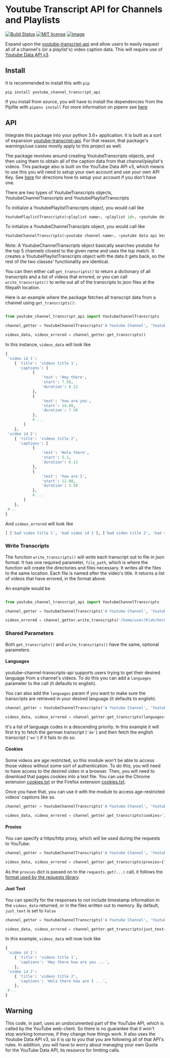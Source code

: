 # Youtube Transcript API for Channels and Playlists
[![Build Status](https://travis-ci.org/danielcliu/youtube-channel-transcript-api.svg?branch=master)](https://travis-ci.com/github/danielcliu/youtube-channel-transcript-api) [![MIT license](http://img.shields.io/badge/license-MIT-brightgreen.svg?style=flat)](http://opensource.org/licenses/MIT) [![image](https://img.shields.io/pypi/v/youtube-channel-transcript-api.svg)](https://pypi.org/project/youtube-channel-transcript-api/) 

Expand upon the [youtube-transcript-api](https://github.com/jdepoix/youtube-transcript-api) and allow users to easily request all of a channel's (or a playlist's) video caption data. This will require use of [Youtube Data API v3](https://developers.google.com/youtube/v3).

## Install

It is recommended to install this with `pip`

```
pip install youtube_channel_transcript_api
```
If you install from source, you will have to install the dependencies from the Pipfile with `pipenv install`
For more information on pipenv see [here](https://pipenv.pypa.io/en/latest/)

## API

Integrate this package into your python 3.6+ application. It is built as a sort of expansion [youtube-transcript-api](https://github.com/jdepoix/youtube-transcript-api). For that reason, that package's warnings/use cases mostly apply to this project as well. 

The package revolves around creating YoutubeTranscripts objects, and then using them to obtain all of the caption data from that channel/playlist's videos. This package also is built on the YouTube Data API v3, which means to use this you will need to setup your own account and use your own API Key. See [here](https://developers.google.com/youtube/v3/getting-started) for directions how to setup your account if you don't have one.

There are two types of YoutubeTranscripts objects, YoutubeChannelTranscripts and YoutubePlaylistTranscripts

To iniitialze a YoutubePlaylistTranscripts object, you would call like

```python
YoutubePlaylistTranscripts(<playlist name>, <playlist id>, <youtube data api key>)
```

To initialize a YoutubeChannelTranscipts object, you would call like

```python
YoutubeChannelTranscripts(<youtube channel name>, <youtube data api key>)
```

Note: A YoutubeChannelTranscripts object basically searches youtube for the top 5 channels closest to the given name and uses the top match. It creates a YoutubePlaylistTranscripts object with the data it gets back, so the rest of the two classes' functionality are identical. 

You can then either call `get_transcripts()` to return a dictionary of all transcripts and a list of videos that errored, or you can call `write_transcripts()` to write out all of the transcripts to json files at the filepath location.

Here is an example where the package fetches all transcript data from a channel using `get_transcripts()`:

```python

from youtube_channel_transcript_api import YoutubeChannelTranscripts

channel_getter = YoutubeChannelTranscripts('A Youtube Channel', 'Youtube Data API Key here')

videos_data, videos_errored = channel_getter.get_transcripts()
```

In this instance, `videos_data` will look like

```python
{
 'video id 1': 
	{ 'title': 'videos title 1',
	  'captions': [
			{
				'text': 'Hey there',
				'start': 7.58,
				'duration': 6.13
			},
			{
				'text': 'how are you',
				'start': 14.08,
				'duration': 7.58
			},
			# ...
		]
	},
 'video id 2': 
	{ 'title': 'videos title 2',
	  'captions': [
			{
				'text': 'Hola there',
				'start': 5.1,
				'duration': 6.13
			},
			{
				'text': 'how are I',
				'start': 12.08,
				'duration': 3.58
			},
			# ...
		]
	},
 #...
}
```

And `videos_errored` will look like

```python
[ ['bad video title 1', 'bad video id 1'], ['bad video title 2', 'bad video id 2'] ]
```
### Write Transcripts

The function `write_transcripts()` will write each transcript out to file in json format. It has one required parameter, `file_path`, which is where the function will create the directories and files necessary. It writes all the files to the same location. Each file is named after the video's title. It returns a list of videos that have errored, in the format above.

An example would be

```python

from youtube_channel_transcript_api import YoutubeChannelTranscripts

channel_getter = YoutubeChannelTranscripts('A Youtube Channel', 'Youtube Data API Key here')

videos_errored = channel_getter.write_transcripts('/home/user/blah/here/') # don't forget to have that last /
```

### Shared Parameters 
Both `get_transcripts()` and `write_transcripts()` have the same, optional parameters.

#### Languages

youtube-channel-transcripts-api supports users trying to get their desired language from a channel's videos. To do this you can add a `languages` parameter to the call (it defaults to english).

You can also add the `languages` param if you want to make sure the transcripts are retrieved in your desired language (it defaults to english).

```python
channel_getter = YoutubeChannelTranscripts('A Youtube Channel', 'Youtube Data API Key here')

videos_data, videos_errored = channel_getter.get_transcripts(languages=['de', 'en']))
```

It's a list of language codes in a descending priority. In this example it will first try to fetch the german transcript (`'de'`) and then fetch the english transcript (`'en'`) if it fails to do so.

#### Cookies

Some videos are age restricted, so this module won't be able to access those videos without some sort of authentication. To do this, you will need to have access to the desired video in a browser. Then, you will need to download that pages cookies into a text file. You can use the Chrome extension [cookies.txt](https://chrome.google.com/webstore/detail/cookiestxt/njabckikapfpffapmjgojcnbfjonfjfg?hl=en) or the Firefox extension [cookies.txt](https://addons.mozilla.org/en-US/firefox/addon/cookies-txt/).

Once you have that, you can use it with the module to access age-restricted videos' captions like so. 

```python  
channel_getter = YoutubeChannelTranscripts('A Youtube Channel', 'Youtube Data API Key here')

videos_data, videos_errored = channel_getter.get_transcripts(cookies='/path/to/your/cookies.txt')
```

#### Proxies

You can specify a https/http proxy, which will be used during the requests to YouTube:  
  
```python  
channel_getter = YoutubeChannelTranscripts('A Youtube Channel', 'Youtube Data API Key here')

videos_data, videos_errored = channel_getter.get_transcripts(proxies={"http": "http://user:pass@domain:port", "https": "https://user:pass@domain:port"})  
```  
  
As the `proxies` dict is passed on to the `requests.get(...)` call, it follows the [format used by the requests library](https://requests.readthedocs.io/en/master/user/advanced/#proxies).  

#### Just Text
You can specify for the responses to not include timestamp information in the `videos_data` returned, or in the files written out to memory. By default, `just_text` is set to `False`


```python  
channel_getter = YoutubeChannelTranscripts('A Youtube Channel', 'Youtube Data API Key here')

videos_data, videos_errored = channel_getter.get_transcripts(just_text=True)
```

In this example, `videos_data` will now look like

```python
{
 'video id 1': 
	{ 'title': 'videos title 1',
	  'captions': 'Hey there how are you ...',
	},
 'video id 2': 
	{ 'title': 'videos title 2',
	  'captions': 'Hola there how are I ...',
	},
 #...
}
```

## Warning  
  
 This code, in part, uses an undocumented part of the YouTube API, which is called by the YouTube web-client. So there is no guarantee that it won't stop working tomorrow, if they change how things work. It also uses the Youtube Data API v3, so it is up to you that you are following all of that API's rules. In addition, you will have to worry about managing your own Quota for the YouTube Data API, its resource for limiting calls.  
